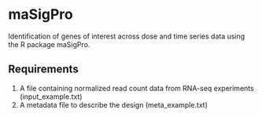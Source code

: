 # maSigPro
Identification of genes of interest across dose and time series data using the R package maSigPro.

## Requirements
1. A file containing normalized read count data from RNA-seq experiments (input_example.txt)
2. A metadata file to describe the design (meta_example.txt)

